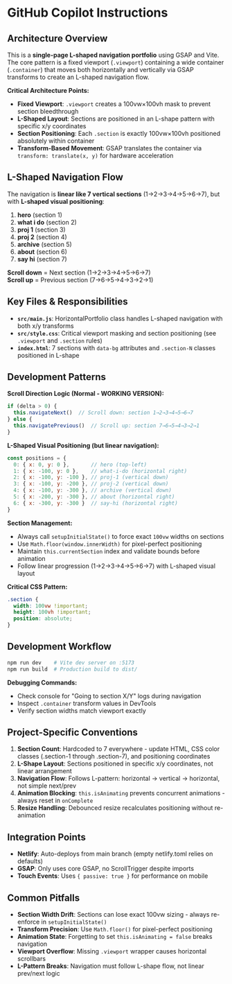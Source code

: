 # GitHub Copilot Instructions

## Architecture Overview

This is a **single-page L-shaped navigation portfolio** using GSAP and Vite. The core pattern is a fixed viewport (`.viewport`) containing a wide container (`.container`) that moves both horizontally and vertically via GSAP transforms to create an L-shaped navigation flow.

**Critical Architecture Points:**
- **Fixed Viewport**: `.viewport` creates a 100vw×100vh mask to prevent section bleedthrough
- **L-Shaped Layout**: Sections are positioned in an L-shape pattern with specific x/y coordinates
- **Section Positioning**: Each `.section` is exactly 100vw×100vh positioned absolutely within container
- **Transform-Based Movement**: GSAP translates the container via `transform: translate(x, y)` for hardware acceleration

## L-Shaped Navigation Flow

The navigation is **linear like 7 vertical sections** (1→2→3→4→5→6→7), but with **L-shaped visual positioning**:
1. **hero** (section 1)
2. **what i do** (section 2) 
3. **proj 1** (section 3)
4. **proj 2** (section 4)
5. **archive** (section 5)
6. **about** (section 6)
7. **say hi** (section 7)

**Scroll down** = Next section (1→2→3→4→5→6→7)  
**Scroll up** = Previous section (7→6→5→4→3→2→1)

## Key Files & Responsibilities

- **`src/main.js`**: HorizontalPortfolio class handles L-shaped navigation with both x/y transforms
- **`src/style.css`**: Critical viewport masking and section positioning (see `.viewport` and `.section` rules)
- **`index.html`**: 7 sections with `data-bg` attributes and `.section-N` classes positioned in L-shape

## Development Patterns

**Scroll Direction Logic (Normal - WORKING VERSION):**
```js
if (delta > 0) {
  this.navigateNext()  // Scroll down: section 1→2→3→4→5→6→7
} else {
  this.navigatePrevious()  // Scroll up: section 7→6→5→4→3→2→1
}
```

**L-Shaped Visual Positioning (but linear navigation):**
```js
const positions = {
  0: { x: 0, y: 0 },       // hero (top-left)
  1: { x: -100, y: 0 },    // what-i-do (horizontal right)
  2: { x: -100, y: -100 }, // proj-1 (vertical down)
  3: { x: -100, y: -200 }, // proj-2 (vertical down)
  4: { x: -100, y: -300 }, // archive (vertical down)
  5: { x: -200, y: -300 }, // about (horizontal right)
  6: { x: -300, y: -300 }  // say-hi (horizontal right)
}
```

**Section Management:**
- Always call `setupInitialState()` to force exact `100vw` widths on sections
- Use `Math.floor(window.innerWidth)` for pixel-perfect positioning
- Maintain `this.currentSection` index and validate bounds before animation
- Follow linear progression (1→2→3→4→5→6→7) with L-shaped visual layout

**Critical CSS Pattern:**
```css
.section {
  width: 100vw !important;
  height: 100vh !important;
  position: absolute;
}
```

## Development Workflow

```bash
npm run dev    # Vite dev server on :5173
npm run build  # Production build to dist/
```

**Debugging Commands:**
- Check console for "Going to section X/Y" logs during navigation
- Inspect `.container` transform values in DevTools
- Verify section widths match viewport exactly

## Project-Specific Conventions

1. **Section Count**: Hardcoded to 7 everywhere - update HTML, CSS color classes (.section-1 through .section-7), and positioning coordinates
2. **L-Shape Layout**: Sections positioned in specific x/y coordinates, not linear arrangement
3. **Navigation Flow**: Follows L-pattern: horizontal → vertical → horizontal, not simple next/prev
4. **Animation Blocking**: `this.isAnimating` prevents concurrent animations - always reset in `onComplete`
5. **Resize Handling**: Debounced resize recalculates positioning without re-animation

## Integration Points

- **Netlify**: Auto-deploys from main branch (empty netlify.toml relies on defaults)
- **GSAP**: Only uses core GSAP, no ScrollTrigger despite imports
- **Touch Events**: Uses `{ passive: true }` for performance on mobile

## Common Pitfalls

- **Section Width Drift**: Sections can lose exact 100vw sizing - always re-enforce in `setupInitialState()`
- **Transform Precision**: Use `Math.floor()` for pixel-perfect positioning
- **Animation State**: Forgetting to set `this.isAnimating = false` breaks navigation
- **Viewport Overflow**: Missing `.viewport` wrapper causes horizontal scrollbars
- **L-Pattern Breaks**: Navigation must follow L-shape flow, not linear prev/next logic
